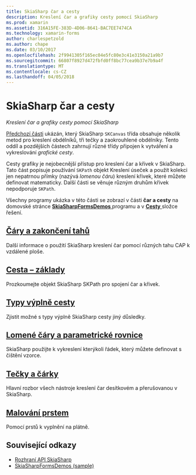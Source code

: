 ```yaml
---
title: SkiaSharp čar a cesty
description: Kreslení čar a grafiky cesty pomocí SkiaSharp
ms.prod: xamarin
ms.assetid: 316A15FE-383D-4D06-8641-BAC7EE7474CA
ms.technology: xamarin-forms
author: charlespetzold
ms.author: chape
ms.date: 03/10/2017
ms.openlocfilehash: 2f9941305f165ec04e5fc80e3c41e3150a21a9b7
ms.sourcegitcommit: 66807f8927d472fbfd0ff8bc77cea9b37e7b9a4f
ms.translationtype: MT
ms.contentlocale: cs-CZ
ms.lasthandoff: 04/05/2018
---
```

# <a name="skiasharp-lines-and-paths"></a>SkiaSharp čar a cesty

_Kreslení čar a grafiky cesty pomocí SkiaSharp_

[Předchozí části](~/xamarin-forms/user-interface/graphics/skiasharp/basics/index.md) ukázán, který SkiaSharp `SKCanvas` třída obsahuje několik metod pro kreslení obdélníků, tři tečky a zaokrouhlené obdélníky. Tento oddíl a pozdějších částech zahrnují různé třídy připojen k vytváření a vykreslování *grafické cesty*.

Cesty grafiky je nejobecnější přístup pro kreslení čar a křivek v SkiaSharp. Tato část popisuje používání `SKPath` objekt Kreslení úseček a použít kolekci jen nepatrnou přímky (nazývá *lomenou čáru*) kreslení křivek, které můžete definovat matematicky. Další části se věnuje různým druhům křivek nepodporuje `SKPath`.

Všechny programy ukázka v této části se zobrazí v části **čar a cesty** na domovské stránce [ **SkiaSharpFormsDemos** ](https://developer.xamarin.com/samples/xamarin-forms/SkiaSharpForms/Demos/) programu a v [ **Cesty** ](https://github.com/xamarin/xamarin-forms-samples/tree/master/SkiaSharpForms/Demos/Demos/SkiaSharpFormsDemos/Paths) složce řešení.

## <a name="lines-and-stroke-capslinesmd"></a>[Čáry a zakončení tahů](lines.md)

Další informace o použití SkiaSharp kreslení čar pomocí různých tahu CAP k vzdálené ploše.

## <a name="path-basicspathsmd"></a>[Cesta – základy](paths.md)

Prozkoumejte objekt SkiaSharp SKPath pro spojení čar a křivek.

## <a name="the-path-fill-typesfill-typesmd"></a>[Typy výplně cesty](fill-types.md)

Zjistit možné s typy výplně SkiaSharp cesty jiný důsledky.

## <a name="polylines-and-parametric-equationspolylinesmd"></a>[Lomené čáry a parametrické rovnice](polylines.md)

SkiaSharp použijte k vykreslení kterýkoli řádek, který můžete definovat s čištění vzorce.

## <a name="dots-and-dashesdotsmd"></a>[Tečky a čárky](dots.md)

Hlavní rozbor všech nástroje kreslení čar desítkovém a přerušovanou v SkiaSharp.

## <a name="finger-paintingfinger-paintmd"></a>[Malování prstem](finger-paint.md)

Pomocí prstů k vyplnění na plátně.


## <a name="related-links"></a>Související odkazy

- [Rozhraní API SkiaSharp](https://developer.xamarin.com/api/root/SkiaSharp/)
- [SkiaSharpFormsDemos (sample)](https://developer.xamarin.com/samples/xamarin-forms/SkiaSharpForms/Demos/)
